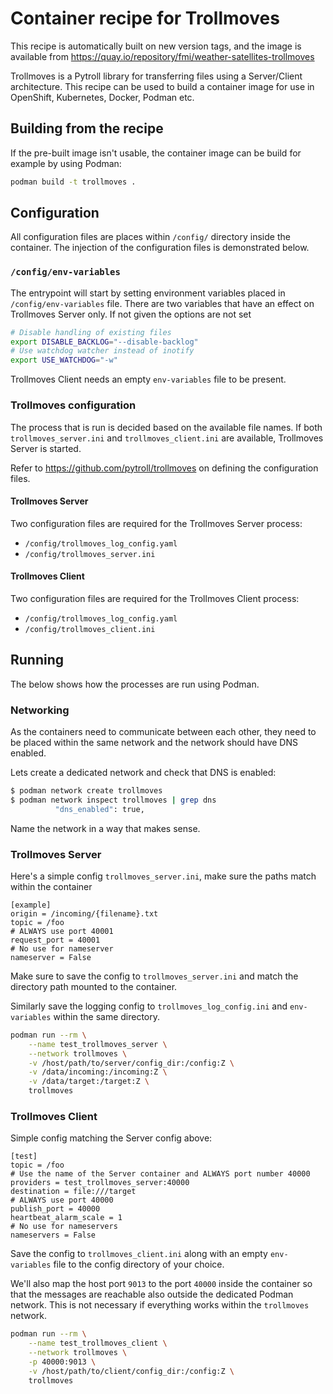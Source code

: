 # Container recipe for Trollmoves

This recipe is automatically built on new version tags, and the image
is available from
https://quay.io/repository/fmi/weather-satellites-trollmoves

Trollmoves is a Pytroll library for transferring files using a
Server/Client architecture. This recipe can be used to build a
container image for use in OpenShift, Kubernetes, Docker, Podman etc.

## Building from the recipe

If the pre-built image isn't usable, the container image can be build
for example by using Podman:

```bash
podman build -t trollmoves .
```

## Configuration

All configuration files are places within `/config/` directory inside
the container.  The injection of the configuration files is
demonstrated below.

### `/config/env-variables`

The entrypoint will start by setting environment variables placed in
`/config/env-variables` file. There are two variables that have an effect
on Trollmoves Server only.  If not given the options are not set

```bash
# Disable handling of existing files
export DISABLE_BACKLOG="--disable-backlog"
# Use watchdog watcher instead of inotify
export USE_WATCHDOG="-w"
```

Trollmoves Client needs an empty `env-variables` file to be present.

### Trollmoves configuration

The process that is run is decided based on the available file names.
If both `trollmoves_server.ini` and `trollmoves_client.ini` are
available, Trollmoves Server is started.

Refer to https://github.com/pytroll/trollmoves on defining the
configuration files.

#### Trollmoves Server

Two configuration files are required for the Trollmoves Server process:
* `/config/trollmoves_log_config.yaml`
* `/config/trollmoves_server.ini`

#### Trollmoves Client

Two configuration files are required for the Trollmoves Client process:
* `/config/trollmoves_log_config.yaml`
* `/config/trollmoves_client.ini`

## Running

The below shows how the processes are run using Podman.

### Networking

As the containers need to communicate between each other, they need to
be placed within the same network and the network should have DNS
enabled.

Lets create a dedicated network and check that DNS is enabled:

```bash
$ podman network create trollmoves
$ podman network inspect trollmoves | grep dns
          "dns_enabled": true,
```

Name the network in a way that makes sense.

### Trollmoves Server

Here's a simple config `trollmoves_server.ini`, make sure the paths
match within the container

```
[example]
origin = /incoming/{filename}.txt
topic = /foo
# ALWAYS use port 40001
request_port = 40001
# No use for nameserver
nameserver = False
```

Make sure to save the config to `trollmoves_server.ini` and match the
directory path mounted to the container.

Similarly save the logging config to `trollmoves_log_config.ini` and
`env-variables` within the same directory.

```bash
podman run --rm \
    --name test_trollmoves_server \
    --network trollmoves \
    -v /host/path/to/server/config_dir:/config:Z \
    -v /data/incoming:/incoming:Z \
    -v /data/target:/target:Z \
    trollmoves
```

### Trollmoves Client

Simple config matching the Server config above:

```
[test]
topic = /foo
# Use the name of the Server container and ALWAYS port number 40000
providers = test_trollmoves_server:40000
destination = file:///target
# ALWAYS use port 40000
publish_port = 40000
heartbeat_alarm_scale = 1
# No use for nameservers
nameservers = False
```

Save the config to `trollmoves_client.ini` along with an empty
`env-variables` file to the config directory of your choice.

We'll also map the host port `9013` to the port `40000` inside the
container so that the messages are reachable also outside the
dedicated Podman network.  This is not necessary if everything works
within the `trollmoves` network.

```bash
podman run --rm \
    --name test_trollmoves_client \
    --network trollmoves \
    -p 40000:9013 \
    -v /host/path/to/client/config_dir:/config:Z \
    trollmoves
```
